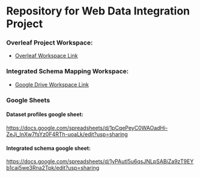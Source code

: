 # Repository for Web Data Integration Project

### Overleaf Project Workspace:
 - [Overleaf Workspace Link](https://www.overleaf.com/7231126958ypyhswcppvbz)

### Integrated Schema Mapping Workspace:
 - [Google Drive Workspace Link](https://drive.google.com/drive/folders/119sfkDmT6Ui5j3QquB377A1cR05WR1aF?usp=sharing)


### Google Sheets
#### Dataset profiles google sheet:
https://docs.google.com/spreadsheets/d/1pCqePeyC0WAOadHi-ZeJj_InXw7fsYz0F4RTh-uoaLk/edit?usp=sharing

#### Integrated schema google sheet:
https://docs.google.com/spreadsheets/d/1yPAutI5u6qsJNLpSABiZa9zT9EYb1cai5we3Rna2Tpk/edit?usp=sharing
